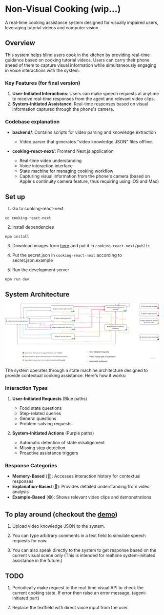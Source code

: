 # Non-Visual Cooking (wip...)

A real-time cooking assistance system designed for visually impaired users, leveraging tutorial videos and computer vision.

## Overview

This system helps blind users cook in the kitchen by providing real-time guidance based on cooking tutorial videos. Users can carry their phone ahead of them to capture visual information while simultaneously engaging in voice interactions with the system.

### Key Features (for final version)

1. **User-Initiated Interactions**: Users can make speech requests at anytime to receive real-time responses from the agent and relevant video clips.
2. **System-Initiated Assistance**: Real-time responses based on visual information captured through the phone's camera.

### Codebase explanation

- **backend/**: Contains scripts for video parsing and knowledge extraction
  - Video parser that generates "video knowledge JSON" files offline.

- **cooking-react-next/**: Frontend Next.js application
  - Real-time video understanding
  - Voice interaction interface
  - State machine for managing cooking workflow
  - Capturing visual information from the phone's camera (based on Apple's continuity camera feature, thus requiring using IOS and Mac)

## Set up

1. Go to cooking-react-next

```
cd cooking-react-next
```

2. Install dependencies

```
npm install
```

3. Download images from [here](https://drive.google.com/drive/u/0/folders/1nOeiow9T0BNOHNN7t4_CLSnp_ObfGvcJ) and put it in `cooking-react-next/public`

4. Put the secret.json in `cooking-react-next` according to secret.json.example

5. Run the development server

```
npm run dev
```

## System Architecture

![State Machine Diagram](state_transition.png)

The system operates through a state machine architecture designed to provide contextual cooking assistance. Here's how it works:



### Interaction Types
1. **User-Initiated Requests** (Blue paths)
   - Food state questions
   - Step-related queries
   - General questions
   - Problem-solving requests

2. **System-Initiated Actions** (Purple paths)
   - Automatic detection of state misalignment
   - Missing step detection
   - Proactive assistance triggers

### Response Categories
- **Memory-Based** (🔴): Accesses interaction history for contextual responses
- **Explanation-Based** (🔵): Provides detailed understanding from video analysis
- **Example-Based** (🟢): Shows relevant video clips and demonstrations

## To play around (checkout the [demo](https://youtu.be/ECCIj8yQuVk))

1. Upload video knowledge JSON to the system.

2. You can type arbitrary comments in a text field to simulate speech requests for now.

3. You can also speak directly to the system to get response based on the current visual scene only (This is intended for realtime system-initiated assistance in the future.)

## TODO
1. Periodically make request to the real-time visual API to check the current cooking state. If error then raise an error message. (agent-initiated part)

2. Replace the textfield with direct voice input from the user.